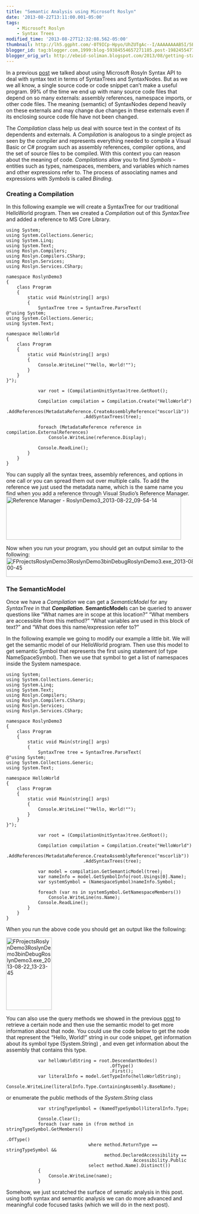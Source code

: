 ```yaml
--- 
title: "Semantic Analysis using Microsoft Roslyn" 
date: '2013-08-22T13:11:00.001-05:00'
tags: 
    - Microsoft Roslyn 
    - Syntax Trees
modified_time: '2013-08-27T12:32:08.562-05:00' 
thumbnail: http://lh5.ggpht.com/-0T9ICp-Hpyo/UhZUTgAc--I/AAAAAAAAB5I/5EdnT3QM2Q8/s72-c/Reference%252520Manager%252520-%252520RoslynDemo3\_2013-08-22\_09-54-14\_thumb%25255B2%25255D.png?imgmax=800
blogger_id: tag:blogger.com,1999:blog-59384554657271185.post-1982455477794956829
blogger_orig_url: http://ebeid-soliman.blogspot.com/2013/08/getting-started-with-microsoft-roslyn\_22.html
---
```


In a previous
[post](http://ebeid-soliman.blogspot.com/2013/08/getting-started-with-microsoft-roslyn.html "Getting Started with Microsoft Rosyln Syntax Analysis")
we talked about using Microsoft Rosyln Syntax API to deal with syntax
text in terms of SyntaxTrees and SyntaxNodes. But as we we all know, a
single source code or code snippet can’t make a useful program. 99% of
the time we end up with many source code files that depend on so many
externals: assembly references, namespace imports, or other code files.
The meaning (semantic) of SyntaxNodes depend heavily on these externals
and may change due changes in these externals even if its enclosing
source code file have not been changed.

The *Compilation* class help us deal with source text in the context of
its dependents and externals. A *Compilation* is analogous to a single
project as seen by the compiler and represents everything needed to
compile a Visual Basic or C\# program such as assembly references,
compiler options, and the set of source files to be compiled. With this
context you can reason about the meaning of code. *Compilations* allow
you to find *Symbols* – entities such as types, namespaces, members, and
variables which names and other expressions refer to. The process of
associating names and expressions with *Symbols* is called *Binding*.

### Creating a Compilation

In this following example we will create a SyntaxTree for our
traditional HelloWorld program. Then we created a *Compilation* out of
this *SyntaxTree* and added a reference to MS Core Library.

    using System;
    using System.Collections.Generic;
    using System.Linq;
    using System.Text;
    using Roslyn.Compilers;
    using Roslyn.Compilers.CSharp;
    using Roslyn.Services;
    using Roslyn.Services.CSharp;

    namespace RoslynDemo3
    {
        class Program
        {
            static void Main(string[] args)
            {
                SyntaxTree tree = SyntaxTree.ParseText(
    @"using System;
    using System.Collections.Generic;
    using System.Text;
     
    namespace HelloWorld
    {
        class Program
        {
            static void Main(string[] args)
            {
                Console.WriteLine(""Hello, World!"");
            }
        }
    }");

                var root = (CompilationUnitSyntax)tree.GetRoot();

                Compilation compilation = Compilation.Create("HelloWorld")
                                 .AddReferences(MetadataReference.CreateAssemblyReference("mscorlib"))
                                 .AddSyntaxTrees(tree);

                foreach (MetadataReference reference in compilation.ExternalReferences)
                    Console.WriteLine(reference.Display);

                Console.ReadLine();
            }
        }
    }

  

You can supply all the syntax trees, assembly references, and options in
one call or you can spread them out over multiple calls. To add the
reference we just used the metadata name, which is the same name you
find when you add a reference through Visual Studio’s Reference
Manager.[<img src="http://lh5.ggpht.com/-0T9ICp-Hpyo/UhZUTgAc--I/AAAAAAAAB5I/5EdnT3QM2Q8/Reference%252520Manager%252520-%252520RoslynDemo3_2013-08-22_09-54-14_thumb%25255B2%25255D.png?imgmax=800" title="Reference Manager - RoslynDemo3_2013-08-22_09-54-14" width="472" height="117" alt="Reference Manager - RoslynDemo3_2013-08-22_09-54-14" />](http://lh3.ggpht.com/-SY9CyKMyaCM/UhZUTP24PDI/AAAAAAAAB5A/vWZ5XJMs0F0/s1600-h/Reference%252520Manager%252520-%252520RoslynDemo3_2013-08-22_09-54-14%25255B4%25255D.png)

  

Now when you run your program, you should get an output similar to the
following:[<img src="http://lh4.ggpht.com/-zEveUucC6tI/UhZUUvoni_I/AAAAAAAAB5Y/pEinA-K89jo/FProjectsRoslynDemo3RoslynDemo3binDebugRoslynDemo3.exe_2013-08-22_10-00-45_thumb%25255B2%25255D.png?imgmax=800" title="FProjectsRoslynDemo3RoslynDemo3binDebugRoslynDemo3.exe_2013-08-22_10-00-45" width="562" height="52" alt="FProjectsRoslynDemo3RoslynDemo3binDebugRoslynDemo3.exe_2013-08-22_10-00-45" />](http://lh6.ggpht.com/-U_zCXJBEenA/UhZUUEB_lsI/AAAAAAAAB5Q/ymx_BAwVuKc/s1600-h/FProjectsRoslynDemo3RoslynDemo3binDebugRoslynDemo3.exe_2013-08-22_10-00-45%25255B4%25255D.png)

  

### The SemanticModel

  

Once we have a *Compilation* we can get a *SemanticModel* for any
*SyntaxTree* in that ***Compilation***. **SemanticModel**s can be
queried to answer questions like “What names are in scope at this
location?” “What members are accessible from this method?” “What
variables are used in this block of text?” and “What does this
name/expression refer to?”

  

In the following example we going to modify our example a little bit. We
will get the semantic model of our HelloWorld program. Then use this
model to get semantic Symbol that represents the first using statement
(of type NameSpaceSymbol). Then we use that symbol to get a list of
namespaces inside the System namespace.

    using System;
    using System.Collections.Generic;
    using System.Linq;
    using System.Text;
    using Roslyn.Compilers;
    using Roslyn.Compilers.CSharp;
    using Roslyn.Services;
    using Roslyn.Services.CSharp;

    namespace RoslynDemo3
    {
        class Program
        {
            static void Main(string[] args)
            {
                SyntaxTree tree = SyntaxTree.ParseText(
    @"using System;
    using System.Collections.Generic;
    using System.Text;
     
    namespace HelloWorld
    {
        class Program
        {
            static void Main(string[] args)
            {
                Console.WriteLine(""Hello, World!"");
            }
        }
    }");

                var root = (CompilationUnitSyntax)tree.GetRoot();

                Compilation compilation = Compilation.Create("HelloWorld")
                                 .AddReferences(MetadataReference.CreateAssemblyReference("mscorlib"))
                                 .AddSyntaxTrees(tree);

                var model = compilation.GetSemanticModel(tree);
                var nameInfo = model.GetSymbolInfo(root.Usings[0].Name);
                var systemSymbol = (NamespaceSymbol)nameInfo.Symbol;

                foreach (var ns in systemSymbol.GetNamespaceMembers())
                    Console.WriteLine(ns.Name);
                Console.ReadLine();
            }
        }
    }

  

When you run the above code you should get an output like the following:

  

[<img src="http://lh6.ggpht.com/-XRIxOkiI2xI/UhZhNWJaQZI/AAAAAAAAB5w/hoWk-fZX4HI/FProjectsRoslynDemo3RoslynDemo3binDebugRoslynDemo3.exe_2013-08-22_13-23-45_thumb.png?imgmax=800" title="FProjectsRoslynDemo3RoslynDemo3binDebugRoslynDemo3.exe_2013-08-22_13-23-45" width="123" height="196" alt="FProjectsRoslynDemo3RoslynDemo3binDebugRoslynDemo3.exe_2013-08-22_13-23-45" />](http://lh5.ggpht.com/-RW9HkoTzIPU/UhZhM93zdEI/AAAAAAAAB5o/HMdxNhYzC-M/s1600-h/FProjectsRoslynDemo3RoslynDemo3binDebugRoslynDemo3.exe_2013-08-22_13-23-45%25255B2%25255D.png)

  

You can also use the query methods we showed in the previous
[post](http://ebeid-soliman.blogspot.com/2013/08/getting-started-with-microsoft-roslyn.html "Getting started with Microsoft Roslyn Syntax Analysis")
to retrieve a certain node and then use the semantic model to get more
information about that node. You could use the code below to get the
node that represent the “Hello, World!” string in our code snippet, get
information about its symbol type (System.String) , and even get
information about the assembly that contains this type.

                var helloWorldString = root.DescendantNodes()
                                           .OfType()
                                           .First();
                var literalInfo = model.GetTypeInfo(helloWorldString);
                Console.WriteLine(literalInfo.Type.ContainingAssembly.BaseName);

  

or enumerate the public methods of the *System.String* class

                var stringTypeSymbol = (NamedTypeSymbol)literalInfo.Type;
     
                Console.Clear();
                foreach (var name in (from method in stringTypeSymbol.GetMembers()
                                                                  .OfType()
                                   where method.ReturnType == stringTypeSymbol &&
                                         method.DeclaredAccessibility == 
                                                    Accessibility.Public
                                   select method.Name).Distinct())
                {
                    Console.WriteLine(name);
                }

  

Somehow, we just scratched the surface of sematic analysis in this post.
using both syntax and semantic analysis we can do more advanced and
meaningful code focused tasks (which we will do in the next post).
